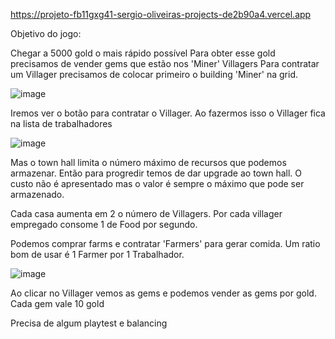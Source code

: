 https://projeto-fb11gxg41-sergio-oliveiras-projects-de2b90a4.vercel.app

Objetivo do jogo:

Chegar a 5000 gold o mais rápido possível
Para obter esse gold precisamos de vender gems que estão nos 'Miner' Villagers 
Para contratar um Villager precisamos de colocar primeiro o building 'Miner' na grid. 

![image](https://github.com/user-attachments/assets/5dedcef9-bdb1-4126-89bd-6f02001dafe1)

Iremos ver o botão para contratar o Villager. Ao fazermos isso o Villager fica na lista de trabalhadores

![image](https://github.com/user-attachments/assets/ec18b513-21a5-4d5f-9991-67bf056861b7)

Mas o town hall limita o número máximo de recursos que podemos armazenar.
Então para progredir temos de dar upgrade ao town hall.
O custo não é apresentado mas o valor é sempre o máximo que pode ser armazenado.

Cada casa aumenta em 2 o número de Villagers.
Por cada villager empregado consome 1 de Food por segundo.

Podemos comprar farms e contratar 'Farmers' para gerar comida. Um ratio bom de usar é 1 Farmer por 1 Trabalhador.

![image](https://github.com/user-attachments/assets/efe20cab-0b4f-4e56-8ea4-26a2c91c6925)

Ao clicar no Villager vemos as gems e podemos vender as gems por gold. Cada gem vale 10 gold

Precisa de algum playtest e balancing
